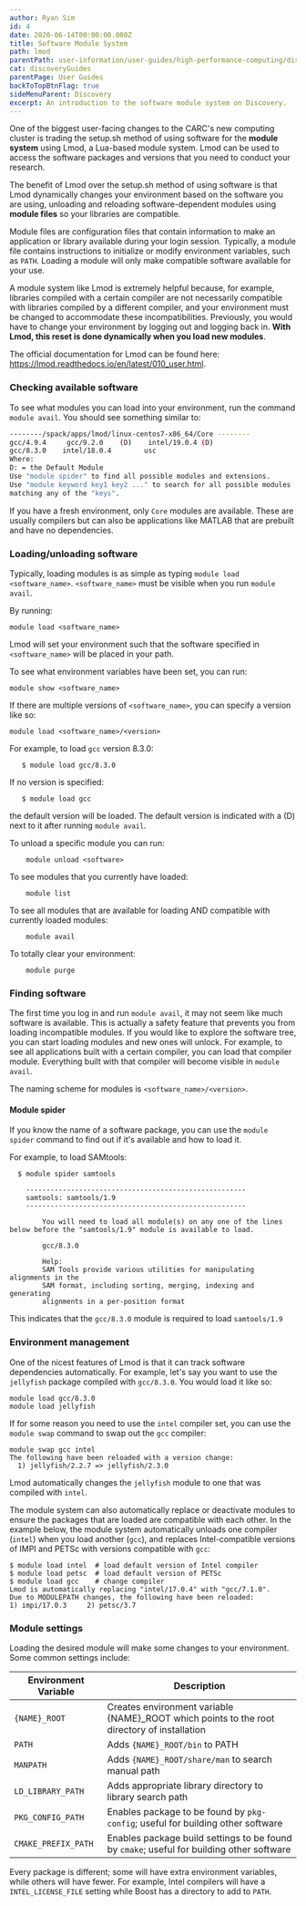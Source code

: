 ```yaml
---
author: Ryan Sim
id: 4
date: 2020-06-14T00:00:00.000Z
title: Software Module System
path: lmod
parentPath: user-information/user-guides/high-performance-computing/discovery
cat: discoveryGuides
parentPage: User Guides
backToTopBtnFlag: true
sideMenuParent: Discovery
excerpt: An introduction to the software module system on Discovery.
---
```


One of the biggest user-facing changes to the CARC's new computing cluster is trading the setup.sh method of using software for the **module system** using Lmod, a Lua-based module system. Lmod can be used to access the software packages and versions that you need to conduct your research.

The benefit of Lmod over the setup.sh method of using software is that Lmod dynamically changes your environment based on the software you are using, unloading and reloading software-dependent modules using **module files** so your libraries are compatible.

Module files are configuration files that contain information to make an application or library available during your login session. Typically, a module file contains instructions to initialize or modify environment variables, such as `PATH`. Loading a module will only make compatible software available for your use. 

A module system like Lmod is extremely helpful because, for example, libraries compiled with a certain compiler are not necessarily compatible with libraries compiled by a different compiler, and your environment must be changed to accommodate these incompatibilities. Previously, you would have to change your environment by logging out and logging back in. **With Lmod, this reset is done dynamically when you load new modules**.

The official documentation for Lmod can be found here: https://lmod.readthedocs.io/en/latest/010_user.html.

### Checking available software

To see what modules you can load into your environment, run the command `module avail`. You should see something similar to:

```sh
--------/spack/apps/lmod/linux-centos7-x86_64/Core --------
gcc/4.9.4     gcc/9.2.0    (D)    intel/19.0.4 (D)
gcc/8.3.0    intel/18.0.4        usc
Where:
D: = the Default Module
Use "module spider" to find all possible modules and extensions.
Use "module keyword key1 key2 ..." to search for all possible modules
matching any of the "keys".
```

If you have a fresh environment, only `Core` modules are available. These are usually compilers but can also be applications like MATLAB that are prebuilt and have no dependencies.

###  Loading/unloading software

Typically, loading modules is as simple as typing `module load <software_name>`. `<software_name>` must be visible when you run `module avail`.

By running:

    module load <software_name>

Lmod will set your environment such that the software specified in `<software_name>` will be placed in your path.

To see what environment variables have been set, you can run:

    module show <software_name>

If there are multiple versions of `<software_name>`, you can specify a version like so:

    module load <software_name>/<version>

For example, to load `gcc` version 8.3.0:
```
   $ module load gcc/8.3.0
```
If no version is specified:
```
   $ module load gcc
```
the default version will be loaded. The default version is indicated with a (D) next to it after running `module avail`. 

To unload a specific module you can run:

```
    module unload <software>
```

To see modules that you currently have loaded:

```
    module list
```

To see all modules that are available for loading AND compatible with currently loaded modules:

```
    module avail
```

To totally clear your environment:

```
    module purge
```

###  Finding software

The first time you log in and run `module avail`, it may not seem like much software is available. This is actually a safety feature that prevents you from loading incompatible modules. If you would like to explore the software tree, you can start loading modules and new ones will unlock. For example, to see all applications built with a certain compiler, you can load that compiler module. Everything built with that compiler will become visible in `module avail`.

The naming scheme for modules is `<software_name>/<version>`.

#### Module spider
If you know the name of a software package, you can use the `module spider` command to find out if it's available and how to load it.

For example, to load SAMtools:
```
  $ module spider samtools

    ------------------------------------------------------
    samtools: samtools/1.9
    ------------------------------------------------------

        You will need to load all module(s) on any one of the lines below before the "samtools/1.9" module is available to load.

        gcc/8.3.0

        Help:
        SAM Tools provide various utilities for manipulating alignments in the
        SAM format, including sorting, merging, indexing and generating
        alignments in a per-position format
```

This indicates that the `gcc/8.3.0` module is required to load `samtools/1.9`

### Environment management

One of the nicest features of Lmod is that it can track software dependencies automatically. For example, let's say you want to use the `jellyfish` package compiled with `gcc/8.3.0`. You would load it like so:

```
module load gcc/8.3.0
module load jellyfish
```

If for some reason you need to use the `intel` compiler set, you can use the `module swap` command to swap out the `gcc` compiler:

```
module swap gcc intel
The following have been reloaded with a version change:
  1) jellyfish/2.2.7 => jellyfish/2.3.0
```

Lmod automatically changes the `jellyfish` module to one that was compiled with `intel`.

The module system can also automatically replace or deactivate modules to ensure the packages that are loaded are compatible with each other. In the example below, the module system automatically unloads one compiler (`intel`) when you load another (`gcc`), and replaces Intel-compatible versions of IMPI and PETSc with versions compatible with `gcc`:
```
$ module load intel  # load default version of Intel compiler
$ module load petsc  # load default version of PETSc
$ module load gcc    # change compiler
Lmod is automatically replacing "intel/17.0.4" with "gcc/7.1.0".
Due to MODULEPATH changes, the following have been reloaded:
1) impi/17.0.3     2) petsc/3.7

```

### Module settings

Loading the desired module will make some changes to your environment. Some common settings include:

|Environment Variable|Description|
|-|-|
|`{NAME}_ROOT`|Creates environment variable {NAME}_ROOT which points to the root directory of installation|
|`PATH`|Adds `{NAME}_ROOT/bin` to PATH|
|`MANPATH`| Adds `{NAME}_ROOT/share/man` to search manual path|
|`LD_LIBRARY_PATH`| Adds appropriate library directory to library search path|
|`PKG_CONFIG_PATH`| Enables package to be found by `pkg-config`; useful for building other software|
|`CMAKE_PREFIX_PATH`| Enables package build settings to be found by `cmake`; useful for building other software|

Every package is different; some will have extra environment variables, while others will have fewer. For example, Intel compilers will have a `INTEL_LICENSE_FILE` setting while Boost has a directory to add to `PATH`.
